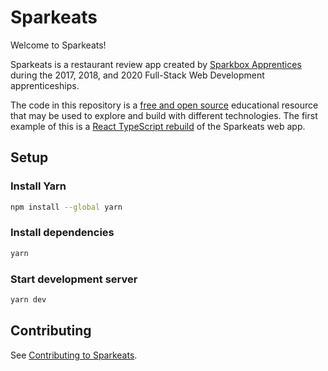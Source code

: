 # Sparkeats

Welcome to Sparkeats!

Sparkeats is a restaurant review app created by [Sparkbox
Apprentices](https://apprentices.sparkbox.com/) during the 2017, 2018, and 2020
Full-Stack Web Development apprenticeships. 

The code in this repository is a [free and open source](LICENSE) educational
resource that may be used to explore and build with different
technologies. The first example of this is a [React TypeScript
rebuild](https://github.com/orgs/sparkbox/projects/1/views/1) of the Sparkeats web app.

## Setup

### Install Yarn
```sh
npm install --global yarn
```

### Install dependencies
```sh
yarn
```

### Start development server
```sh
yarn dev
```

## Contributing

See [Contributing to Sparkeats](CONTRIBUTING.md).
